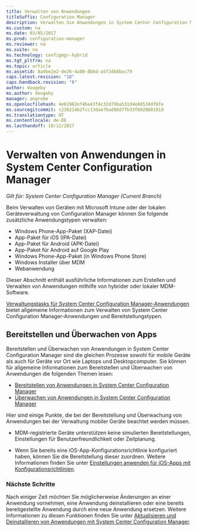 ```yaml
---
title: Verwalten von Anwendungen
titleSuffix: Configuration Manager
description: Verwalten Sie Anwendungen in System Center Configuration Manager.
ms.custom: na
ms.date: 03/05/2017
ms.prod: configuration-manager
ms.reviewer: na
ms.suite: na
ms.technology: configmgr-hybrid
ms.tgt_pltfrm: na
ms.topic: article
ms.assetid: 8adbe2e2-de26-4a80-8bbd-a5f34b8bac79
caps.latest.revision: "18"
caps.handback.revision: "0"
author: dougeby
ms.author: dougeby
manager: angrobe
ms.openlocfilehash: 4e61962ef4be43f4c32d79ba531d4e68534df6fe
ms.sourcegitcommit: c236214b2fcc13dae7bad96d7fb33f692868191d
ms.translationtype: HT
ms.contentlocale: de-DE
ms.lasthandoff: 10/12/2017
---
```

# <a name="manage-applications-in-system-center-configuration-manager"></a>Verwalten von Anwendungen in System Center Configuration Manager

*Gilt für: System Center Configuration Manager (Current Branch)*

Beim Verwalten von Geräten mit Microsoft Intune oder der lokalen Geräteverwaltung von Configuration Manager können Sie folgende zusätzliche Anwendungstypen verwalten:
- Windows Phone-App-Paket (XAP-Datei)
- App-Paket für iOS (IPA-Datei)
- App-Paket für Android (APK-Datei)
- App-Paket für Android auf Google Play
- Windows Phone-App-Paket (in Windows Phone Store)
- Windows Installer über MDM
- Webanwendung

Dieser Abschnitt enthält ausführliche Informationen zum Erstellen und Verwalten von Anwendungen mithilfe von hybrider oder lokaler MDM-Software.

[Verwaltungstasks für System Center Configuration Manager-Anwendungen](../../apps/deploy-use/management-tasks-applications.md) bietet allgemeine Informationen zum Verwalten von System Center Configuration Manager-Anwendungen und Bereitstellungstypen.

## <a name="deploying-and-monitoring-apps"></a>Bereitstellen und Überwachen von Apps

Bereitstellen und Überwachen von Anwendungen in System Center Configuration Manager sind die gleichen Prozesse sowohl für mobile Geräte als auch für Geräte vor Ort wie Laptops und Desktopcomputer. Sie können für allgemeine Informationen zum Bereitstellen und Überwachen von Anwendungen die folgenden Themen lesen:

- [Bereitstellen von Anwendungen in System Center Configuration Manager](../../apps/deploy-use/deploy-applications.md)
- [Überwachen von Anwendungen in System Center Configuration Manager](../../apps/deploy-use/monitor-applications-from-the-console.md)

Hier sind einige Punkte, die bei der Bereitstellung und Überwachung von Anwendungen bei der Verwaltung mobiler Geräte beachtet werden müssen.

- MDM-registrierte Geräte unterstützen keine simulierten Bereitstellungen, Einstellungen für Benutzerfreundlichkeit oder Zeitplanung.

- Wenn Sie bereits eine iOS-App-Konfigurationsrichtlinie konfiguriert haben, können Sie die Bereitstellung dieser zuordnen. Weitere Informationen finden Sie unter [Einstellungen anwenden für iOS-Apps mit Konfigurationsrichtlinien](configure-ios-apps-with-app-configuration-policies.md).

### <a name="next-steps"></a>Nächste Schritte

Nach einiger Zeit möchten Sie möglicherweise Änderungen an einer Anwendung vornehmen, eine Anwendung deinstallieren oder eine bereits bereitgestellte Anwendung durch eine neue Anwendung ersetzen. Weitere Informationen zu diesen Funktionen finden Sie unter [Aktualisieren und Deinstallieren von Anwendungen mit System Center Configuration Manager](../../apps/deploy-use/update-and-retire-applications.md).
